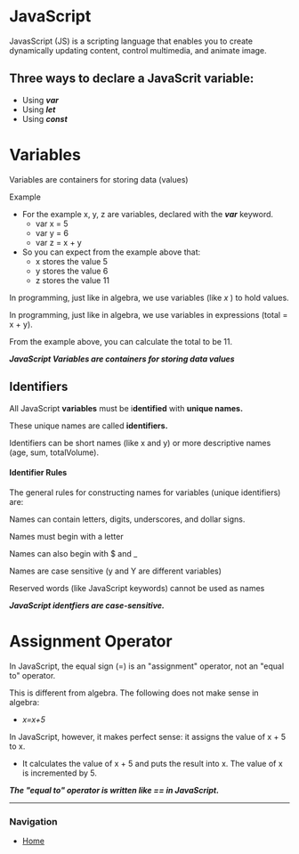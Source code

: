 # JavaScript

JavasScript (JS) is a scripting language that enables you to create dynamically updating content, control multimedia, and animate image.

## Three ways to declare a JavaScrit variable:

* Using ***var***
* Using ***let***
* Using ***const***


# Variables

Variables are containers for storing data (values)

Example 
 * For the example x, y, z are variables, declared with the ***var*** keyword. 
    * var x = 5
    * var y = 6 
    * var z = x + y
* So you can expect from the example above that:
    * x stores the value 5
    * y stores the value 6
    * z stores the value 11

In programming, just like in algebra, we use variables (like *x* ) to hold values.

In programming, just like in algebra, we use variables in expressions (total = x + y).

From the example above, you can calculate the total to be 11.

***JavaScript Variables are containers for storing data values***

## Identifiers

All JavaScript **variables** must be i**dentified** with **unique names.**

These unique names are called **identifiers.**

Identifiers can be short names (like x and y) or more descriptive names (age, sum, totalVolume).

#### Identifier Rules

The general rules for constructing names for variables (unique identifiers) are:

Names can contain letters, digits, underscores, and dollar signs.

Names must begin with a letter

Names can also begin with $ and _ 

Names are case sensitive (y and Y are different variables)

Reserved words (like JavaScript keywords) cannot be used as names

***JavaScript identfiers are case-sensitive.***

# Assignment Operator

In JavaScript, the equal sign (=) is an "assignment" operator, not an "equal to" operator.

This is different from algebra. The following does not make sense in algebra:

* *x=x+5*

In JavaScript, however, it makes perfect sense: it assigns the value of x + 5 to x.
* It calculates the value of x + 5 and puts the result into x. The value of x is incremented by 5.

***The "equal to" operator is written like == in JavaScript.***

***

### Navigation

- [Home](README.md)